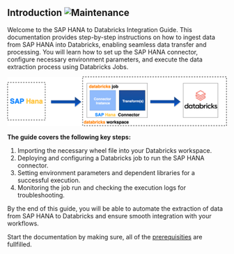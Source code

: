 ## Introduction ![Maintenance](https://img.shields.io/badge/maintenance-active-brightgreen?logo=github)
Welcome to the SAP HANA to Databricks Integration Guide. This documentation provides step-by-step instructions on how to ingest data from SAP HANA into Databricks, enabling seamless data transfer and processing. You will learn how to set up the SAP HANA connector, configure necessary environment parameters, and execute the data extraction process using Databricks Jobs.

![Introduction Graphic](./images/introduction_graphic.png)
  

**The guide covers the following key steps:**
1. Importing the necessary wheel file into your Databricks workspace.
2. Deploying and configuring a Databricks job to run the SAP HANA connector.
3. Setting environment parameters and dependent libraries for a successful execution.
4. Monitoring the job run and checking the execution logs for troubleshooting.

By the end of this guide, you will be able to automate the extraction of data from SAP HANA to Databricks and ensure smooth integration with your workflows.

Start the documentation by making sure, all of the [prerequisities](./prerequisites.md) are fullfilled.
